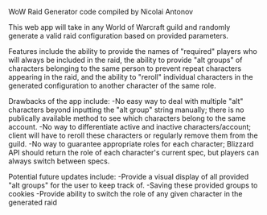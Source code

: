 WoW Raid Generator
code compiled by Nicolai Antonov

This web app will take in any World of Warcraft guild and randomly generate a valid raid configuration based on provided parameters. 

Features include the ability to provide the names of "required" players who will always be included in the raid, the ability to provide "alt groups" of characters belonging to the same person to prevent repeat characters appearing in the raid, and the ability to "reroll" individual characters in the generated configuration to another character of the same role.

Drawbacks of the app include:
 -No easy way to deal with multiple "alt" characters beyond inputting the "alt group" string manually; there is no publically available method to see which characters belong to the same   account. 
 -No way to differentiate active and inactive characters/account; client will have to reroll these characters or regularly remove them from the guild.
 -No way to guarantee appropriate roles for each character; Blizzard API should return the role of each character's current spec, but players can always switch between specs.

Potential future updates include:
 -Provide a visual display of all provided "alt groups" for the user to keep track of.
 -Saving these provided groups to cookies
 -Provide ability to switch the role of any given character in the generated raid